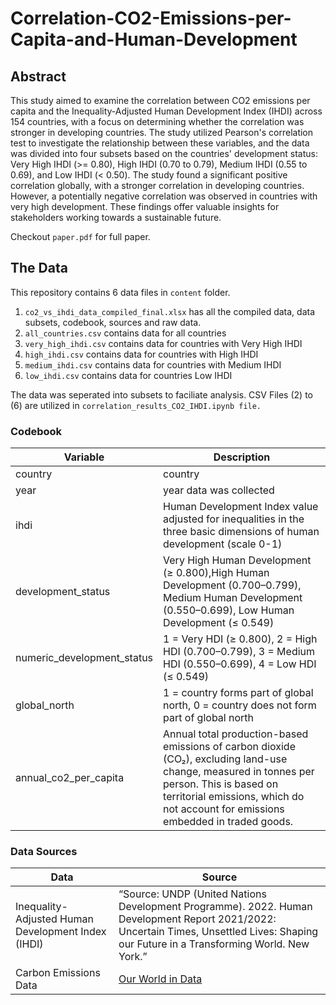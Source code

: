 # Correlation-CO2-Emissions-per-Capita-and-Human-Development

## Abstract
This study aimed to examine the correlation between CO2 emissions per capita and the Inequality-Adjusted Human Development Index (IHDI) across 154 countries, with a focus on determining whether the correlation was stronger in developing countries. The study utilized Pearson's correlation test to investigate the relationship between these variables, and the data was divided into four subsets based on the countries' development status: Very High IHDI (>= 0.80), High IHDI (0.70 to 0.79), Medium IHDI (0.55 to 0.69), and Low IHDI (< 0.50). The study found a significant positive correlation globally, with a stronger correlation in developing countries. However, a potentially negative correlation was observed in countries with very high development. These findings offer valuable insights for stakeholders working towards a sustainable future.

Checkout `paper.pdf` for full paper.

## The Data

This repository contains 6 data files in `content` folder.
1. `co2_vs_ihdi_data_compiled_final.xlsx` has all the compiled data, data subsets, codebook, sources and raw data.
2. `all_countries.csv` contains data for all countries
3. `very_high_ihdi.csv` contains data for countries with Very High IHDI
4. `high_ihdi.csv` contains data for countries with High IHDI
5. `medium_ihdi.csv` contains data for countries with Medium IHDI
6. `low_ihdi.csv` contains data for countries Low IHDI

The data was seperated into subsets to faciliate analysis. CSV Files (2) to (6) are utilized in `correlation_results_CO2_IHDI.ipynb file.` 

### Codebook 

| Variable      | Description |
| ----------- | ----------- |
| country      | country       |
| year   | year data was collected        |
| ihdi|         Human Development Index value adjusted for inequalities in the three basic dimensions of human development (scale 0-1)    |
|  development_status| Very High Human Development (≥ 0.800),High Human Development (0.700–0.799), Medium Human Development (0.550–0.699), Low Human Development (≤ 0.549)      |
|          numeric_development_status   |   1 = Very HDI (≥ 0.800), 2 = High HDI (0.700–0.799), 3 = Medium HDI (0.550–0.699), 4 = Low HDI (≤ 0.549)          |
|        global_north     |     1 = country forms part of global north, 0 = country does not form part of global north        |
| annual_co2_per_capita | Annual total production-based emissions of carbon dioxide (CO₂), excluding land-use change, measured in tonnes per person. This is based on territorial emissions, which do not account for emissions embedded in traded goods.        |

### Data Sources
| Data| Source|
|------|-----|
| Inequality-Adjusted Human Development Index (IHDI) | “Source: UNDP (United Nations Development Programme). 2022. Human Development Report 2021/2022: Uncertain Times, Unsettled Lives: Shaping our Future in a Transforming World. New York.” |
| Carbon Emissions Data | [Our World in Data](https://github.com/owid/co2-data) |

